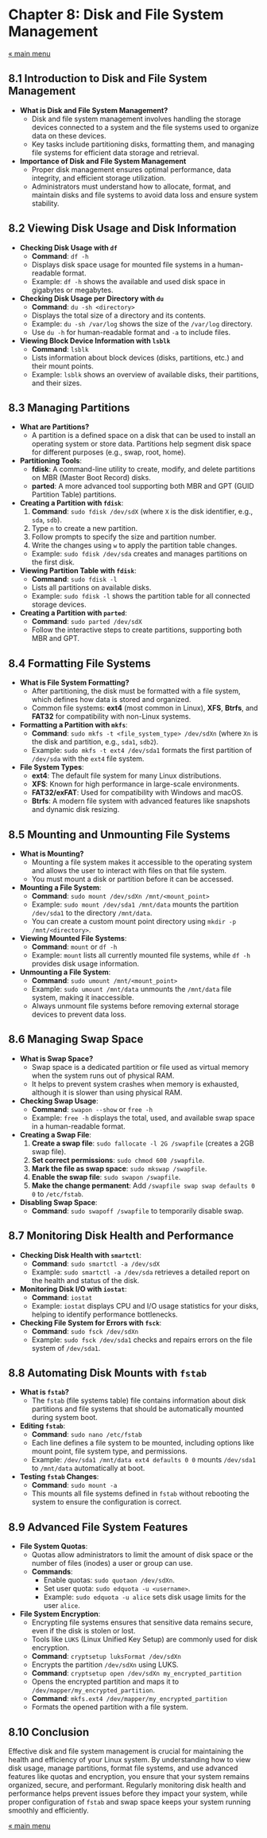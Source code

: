 # Chapter 8: Disk and File System Management

<a href="README.md">&laquo; main menu</a>

## 8.1 Introduction to Disk and File System Management
- **What is Disk and File System Management?**
  - Disk and file system management involves handling the storage devices connected to a system and the file systems used to organize data on these devices.
  - Key tasks include partitioning disks, formatting them, and managing file systems for efficient data storage and retrieval.
- **Importance of Disk and File System Management**
  - Proper disk management ensures optimal performance, data integrity, and efficient storage utilization.
  - Administrators must understand how to allocate, format, and maintain disks and file systems to avoid data loss and ensure system stability.

## 8.2 Viewing Disk Usage and Disk Information
- **Checking Disk Usage with `df`**
  - **Command**: `df -h`
  - Displays disk space usage for mounted file systems in a human-readable format.
  - Example: `df -h` shows the available and used disk space in gigabytes or megabytes.
- **Checking Disk Usage per Directory with `du`**
  - **Command**: `du -sh <directory>`
  - Displays the total size of a directory and its contents.
  - Example: `du -sh /var/log` shows the size of the `/var/log` directory.
  - Use `du -h` for human-readable format and `-a` to include files.
- **Viewing Block Device Information with `lsblk`**
  - **Command**: `lsblk`
  - Lists information about block devices (disks, partitions, etc.) and their mount points.
  - Example: `lsblk` shows an overview of available disks, their partitions, and their sizes.

## 8.3 Managing Partitions
- **What are Partitions?**
  - A partition is a defined space on a disk that can be used to install an operating system or store data. Partitions help segment disk space for different purposes (e.g., swap, root, home).
- **Partitioning Tools**:
  - **fdisk**: A command-line utility to create, modify, and delete partitions on MBR (Master Boot Record) disks.
  - **parted**: A more advanced tool supporting both MBR and GPT (GUID Partition Table) partitions.
- **Creating a Partition with `fdisk`**:
  1. **Command**: `sudo fdisk /dev/sdX` (where `X` is the disk identifier, e.g., `sda`, `sdb`).
  2. Type `n` to create a new partition.
  3. Follow prompts to specify the size and partition number.
  4. Write the changes using `w` to apply the partition table changes.
  - Example: `sudo fdisk /dev/sda` creates and manages partitions on the first disk.
- **Viewing Partition Table with `fdisk`**:
  - **Command**: `sudo fdisk -l`
  - Lists all partitions on available disks.
  - Example: `sudo fdisk -l` shows the partition table for all connected storage devices.
- **Creating a Partition with `parted`**:
  - **Command**: `sudo parted /dev/sdX`
  - Follow the interactive steps to create partitions, supporting both MBR and GPT.

## 8.4 Formatting File Systems
- **What is File System Formatting?**
  - After partitioning, the disk must be formatted with a file system, which defines how data is stored and organized.
  - Common file systems: **ext4** (most common in Linux), **XFS**, **Btrfs**, and **FAT32** for compatibility with non-Linux systems.
- **Formatting a Partition with `mkfs`**:
  - **Command**: `sudo mkfs -t <file_system_type> /dev/sdXn` (where `Xn` is the disk and partition, e.g., `sda1`, `sdb2`).
  - Example: `sudo mkfs -t ext4 /dev/sda1` formats the first partition of `/dev/sda` with the `ext4` file system.
- **File System Types**:
  - **ext4**: The default file system for many Linux distributions.
  - **XFS**: Known for high performance in large-scale environments.
  - **FAT32/exFAT**: Used for compatibility with Windows and macOS.
  - **Btrfs**: A modern file system with advanced features like snapshots and dynamic disk resizing.

## 8.5 Mounting and Unmounting File Systems
- **What is Mounting?**
  - Mounting a file system makes it accessible to the operating system and allows the user to interact with files on that file system.
  - You must mount a disk or partition before it can be accessed.
- **Mounting a File System**:
  - **Command**: `sudo mount /dev/sdXn /mnt/<mount_point>`
  - Example: `sudo mount /dev/sda1 /mnt/data` mounts the partition `/dev/sda1` to the directory `/mnt/data`.
  - You can create a custom mount point directory using `mkdir -p /mnt/<directory>`.
- **Viewing Mounted File Systems**:
  - **Command**: `mount` or `df -h`
  - Example: `mount` lists all currently mounted file systems, while `df -h` provides disk usage information.
- **Unmounting a File System**:
  - **Command**: `sudo umount /mnt/<mount_point>`
  - Example: `sudo umount /mnt/data` unmounts the `/mnt/data` file system, making it inaccessible.
  - Always unmount file systems before removing external storage devices to prevent data loss.
  
## 8.6 Managing Swap Space
- **What is Swap Space?**
  - Swap space is a dedicated partition or file used as virtual memory when the system runs out of physical RAM.
  - It helps to prevent system crashes when memory is exhausted, although it is slower than using physical RAM.
- **Checking Swap Usage**:
  - **Command**: `swapon --show` or `free -h`
  - Example: `free -h` displays the total, used, and available swap space in a human-readable format.
- **Creating a Swap File**:
  1. **Create a swap file**: `sudo fallocate -l 2G /swapfile` (creates a 2GB swap file).
  2. **Set correct permissions**: `sudo chmod 600 /swapfile`.
  3. **Mark the file as swap space**: `sudo mkswap /swapfile`.
  4. **Enable the swap file**: `sudo swapon /swapfile`.
  5. **Make the change permanent**: Add `/swapfile swap swap defaults 0 0` to `/etc/fstab`.
- **Disabling Swap Space**:
  - **Command**: `sudo swapoff /swapfile` to temporarily disable swap.
  
## 8.7 Monitoring Disk Health and Performance
- **Checking Disk Health with `smartctl`**:
  - **Command**: `sudo smartctl -a /dev/sdX`
  - Example: `sudo smartctl -a /dev/sda` retrieves a detailed report on the health and status of the disk.
- **Monitoring Disk I/O with `iostat`**:
  - **Command**: `iostat`
  - Example: `iostat` displays CPU and I/O usage statistics for your disks, helping to identify performance bottlenecks.
- **Checking File System for Errors with `fsck`**:
  - **Command**: `sudo fsck /dev/sdXn`
  - Example: `sudo fsck /dev/sda1` checks and repairs errors on the file system of `/dev/sda1`.

## 8.8 Automating Disk Mounts with `fstab`
- **What is `fstab`?**
  - The `fstab` (file systems table) file contains information about disk partitions and file systems that should be automatically mounted during system boot.
- **Editing `fstab`**:
  - **Command**: `sudo nano /etc/fstab`
  - Each line defines a file system to be mounted, including options like mount point, file system type, and permissions.
  - Example: `/dev/sda1 /mnt/data ext4 defaults 0 0` mounts `/dev/sda1` to `/mnt/data` automatically at boot.
- **Testing `fstab` Changes**:
  - **Command**: `sudo mount -a`
  - This mounts all file systems defined in `fstab` without rebooting the system to ensure the configuration is correct.

## 8.9 Advanced File System Features
- **File System Quotas**:
  - Quotas allow administrators to limit the amount of disk space or the number of files (inodes) a user or group can use.
  - **Commands**:
    - Enable quotas: `sudo quotaon /dev/sdXn`.
    - Set user quota: `sudo edquota -u <username>`.
    - Example: `sudo edquota -u alice` sets disk usage limits for the user `alice`.
- **File System Encryption**:
  - Encrypting file systems ensures that sensitive data remains secure, even if the disk is stolen or lost.
  - Tools like `LUKS` (Linux Unified Key Setup) are commonly used for disk encryption.
  - **Command**: `cryptsetup luksFormat /dev/sdXn`
  - Encrypts the partition `/dev/sdXn` using LUKS.
  - **Command**: `cryptsetup open /dev/sdXn my_encrypted_partition`
  - Opens the encrypted partition and maps it to `/dev/mapper/my_encrypted_partition`.
  - **Command**: `mkfs.ext4 /dev/mapper/my_encrypted_partition`
  - Formats the opened partition with a file system.

## 8.10 Conclusion
Effective disk and file system management is crucial for maintaining the health and efficiency of your Linux system. By understanding how to view disk usage, manage partitions, format file systems, and use advanced features like quotas and encryption, you ensure that your system remains organized, secure, and performant. Regularly monitoring disk health and performance helps prevent issues before they impact your system, while proper configuration of `fstab` and swap space keeps your system running smoothly and efficiently.

<a href="README.md">&laquo; main menu</a>